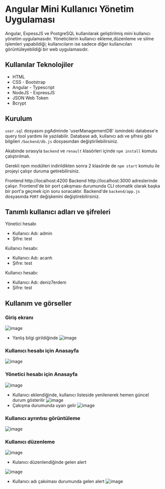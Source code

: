 # Angular Mini Kullanıcı Yönetim Uygulaması
Angular, ExpessJS ve PostgreSQL kullanılarak geliştirilmiş mini kullanıcı yönetim uygulamasıdır. Yöneticilerin kullanıcı ekleme,düzenleme ve silme işlemleri yapabildiği; kullanıcıların ise sadece diğer kullanıcıları görüntüleyebildiği bir web uygulamasıdır.

## Kullanılar Teknolojiler
- HTML
- CSS - Bootstrap
- Angular - Typescript
- NodeJS - ExpressJS
- JSON Web Token
- Bcrypt

## Kurulum
`user.sql` dosyasını pgAdminde 'userManagementDB' ismindeki databese'e query tool yardımı ile yazılabilir. Database adı, kullanıcı adı ve şifresi gibi bilgileri `/backend/db.js` dosyasından değiştirilebilirsiniz.

Akabinde sırasıyla `backend` ve `renault` klasörleri içinde `npm install` komutu çalıştırılmalı.

Gerekli npm modülleri indirildikten sonra 2 klasörde de `npm start` komutu ile projeyi çalışır duruma getirebilirsiniz.

Frontend http://localhost:4200 Backend http://localhost:3000 adreslerinde çalışır.
Frontend'de bir port çakışması durumunda CLI otomatik olarak başka bir port'a geçmek için soru soracaktır. Backend'de `backend/app.js` dosyasında `PORT` değişkenini değiştirebilirsiniz.

## Tanımlı kullanıcı adları ve şifreleri
Yönetici hesabı
- Kullanıcı Adı: admin
- Şifre: test

Kullanıcı hesabı:
- Kullanıcı Adı: acanh
- Şifre: test

Kullanıcı hesabı:
- Kullanıcı Adı: deniz7erdem
- Şifre: test

## Kullanım ve görseller
### Giriş ekranı
![image](https://user-images.githubusercontent.com/47831143/211788839-9d9c57d0-01c0-4906-9e4e-c3dfd5877681.png)
- Yanlış bilgi girildiğinde
![image](https://user-images.githubusercontent.com/47831143/211790233-7cdc2a6d-01b5-4aa7-9a9d-dbc459981114.png)

### Kullanıcı hesabı için Anasayfa
![image](https://user-images.githubusercontent.com/47831143/211790404-31d2a85d-d3aa-4594-b3f0-649086e70e1e.png)

### Yönetici hesabı için Anasayfa
![image](https://user-images.githubusercontent.com/47831143/211789263-62327822-d99e-4501-9df3-ec2bacf368db.png)
- Kullanıcı eklendiğinde, kullanıcı listeside yenilenerek hemen güncel durum gösterilir
![image](https://user-images.githubusercontent.com/47831143/211790891-80dc6959-aeb2-4d00-8472-6cda379fd0e9.png)
- Çakışma durumunda uyarı gelir
![image](https://user-images.githubusercontent.com/47831143/211791031-bfa2a8e3-5710-43f0-85ca-44ed5b9958fc.png)

### Kullanıcı ayrıntısı görüntüleme
![image](https://user-images.githubusercontent.com/47831143/211789460-9eec0f90-2d83-4d9e-96ed-715359012470.png)

### Kullanıcı düzenleme
![image](https://user-images.githubusercontent.com/47831143/211789579-0071209a-9360-40e2-a785-a8b5cc3262b7.png)

- Kulanıcı düzenlendiğinde gelen alert

![image](https://user-images.githubusercontent.com/47831143/211791265-944806d3-e8b0-498a-8edd-1f565b6fabce.png)

- Kullanıcı adı çakıiması durumunda gelen alert
![image](https://user-images.githubusercontent.com/47831143/211792934-f161671a-34c7-49ba-9d01-940dfe9e3032.png)


